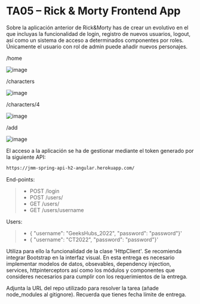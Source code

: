 # TA05 – Rick & Morty Frontend App

Sobre la aplicación anterior de Rick&Morty has de crear un evolutivo en el que incluyas la funcionalidad de login, registro de nuevos usuarios, logout, así como un sistema de acceso a determinados componentes por roles. Únicamente el usuario con rol de admin puede añadir nuevos personajes.

/home

 ![image](https://user-images.githubusercontent.com/16636086/159194013-1273323f-289b-4918-8d9e-c2297fda14cd.png)


/characters

 ![image](https://user-images.githubusercontent.com/16636086/159194016-1744943d-3e66-4fcb-a912-be631eed3d4a.png)

/characters/4

 ![image](https://user-images.githubusercontent.com/16636086/159194025-161d64e9-c946-461a-9987-8cdbf6beb773.png)

/add

 ![image](https://user-images.githubusercontent.com/16636086/159194031-d38ab491-0573-4da8-99b6-3f0bae61fc59.png)


El acceso a la aplicación se ha de gestionar mediante el token generado por la siguiente API: 
```sh
https://jmm-spring-api-h2-angular.herokuapp.com/
```

End-points:
> 
> -	POST /login
> -	POST /users/
> -	GET  /users/
> -	GET  /users/username

Users:
> 
> - { "username": "GeeksHubs_2022", "password": "password"}'
> - { "username": "CT2022", "password": "password"}'

Utiliza para ello la funcionalidad de la clase 'HttpClient'. Se recomienda integrar Bootstrap en la interfaz visual. 
En esta entrega es necesario implementar modelos de datos, obsevables, dependency injection, services, httpinterceptors así como los módulos y componentes que consideres necesarios para cumplir con los requerimientos de la entrega.

Adjunta la URL del repo utilizado para resolver la tarea (añade node_modules al gitignore). Recuerda que tienes fecha límite de entrega. 
